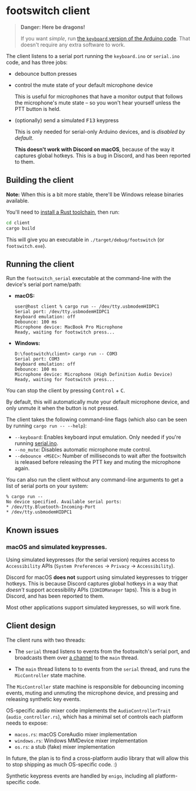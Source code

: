 # footswitch client

> **Danger: Here be dragons!**
>
> If you want _simple_, run [the `keyboard` version of the Arduino code](../keyboard/). That doesn't require any extra software to work.

The client listens to a serial port running the `keyboard.ino` or `serial.ino` code, and has three jobs:

* debounce button presses

* control the mute state of your default microphone device

  This is useful for microphones that have a monitor output that follows the microphone's mute state – so you won't hear yourself unless the PTT button is held.

* (optionally) send a simulated <kbd>F13</kbd> keypress

  This is only needed for serial-only Arduino devices, and is _disabled by default_.

  **This doesn't work with Discord on macOS**, because of the way it captures global hotkeys. This is a bug in Discord, and has been reported to them.

## Building the client

**Note:** When this is a bit more stable, there'll be Windows release binaries available.

You'll need to [install a Rust toolchain](https://www.rust-lang.org/tools/install), then run:

```sh
cd client
cargo build
```

This will give you an executable in `./target/debug/footswitch` (or `footswitch.exe`).

## Running the client

Run the `footswitch_serial` executable at the command-line with the device's serial port name/path:

* **macOS:**

  ```
  user@host client % cargo run -- /dev/tty.usbmodemHIDPC1
  Serial port: /dev/tty.usbmodemHIDPC1
  Keyboard emulation: off
  Debounce: 100 ms
  Microphone device: MacBook Pro Microphone
  Ready, waiting for footswitch press...
  ```

* **Windows:**

  ```
  D:\footswitch\client> cargo run -- COM3
  Serial port: COM3
  Keyboard emulation: off
  Debounce: 100 ms
  Microphone device: Microphone (High Definition Audio Device)
  Ready, waiting for footswitch press...
  ```

You can stop the client by pressing <kbd>Control</kbd> + <kbd>C</kbd>.

By default, this will automatically mute your default microphone device, and only unmute it when the button is not pressed.

The client takes the following command-line flags (which also can be seen by running `cargo run -- --help`):

* `--keyboard`: Enables keyboard input emulation. Only needed if you're running [serial.ino](../serial/serial.ino).
* `--no_mute`: Disables automatic microphone mute control.
* `--debounce <MSEC>`: Number of milliseconds to wait after the footswitch is released before releasing the PTT key and muting the microphone again.

You can also run the client without any command-line arguments to get a list of serial ports on your system:

```
% cargo run --
No device specified. Available serial ports:
* /dev/tty.Bluetooth-Incoming-Port
* /dev/tty.usbmodemHIDPC1
```

## Known issues

### macOS and simulated keypresses.

Using simulated keypresses (for the serial version) requires access to `Accessibility` APIs (`System Preferences` → `Privacy` → `Accessibility`).

Discord for macOS **does not** support using simulated keypresses to trigger hotkeys. This is because Discord captures global hotkeys in a way that _doesn't_ support accessibility APIs (`IOHIDManager` taps). This is a bug in Discord, and has been reported to them.

Most other applications support simulated keypresses, so will work fine.

## Client design

The client runs with two threads:

* The `serial` thread listens to events from the footswitch's serial port, and broadcasts them over [a channel][mpsc] to the `main` thread.

* The `main` thread listens to to events from the `serial` thread, and runs the `MicController` state machine.

The `MicController` state machine is responsible for debouncing incoming events, muting and unmuting the microphone device, and pressing and releasing synthetic key events.

OS-specific audio mixer code implements the `AudioControllerTrait` (`audio_controller.rs`), which has a minimal set of controls each platform needs to expose:

* `macos.rs`: macOS CoreAudio mixer implementation
* `windows.rs`: Windows MMDevice mixer implementation
* `os.rs`: a stub (fake) mixer implementation

In future, the plan is to find a cross-platform audio library that will allow this to stop shipping as much OS-specific code. :)

Synthetic keypress events are handled by `enigo`, including all platform-specific code.

[mpsc]: https://doc.rust-lang.org/std/sync/mpsc/